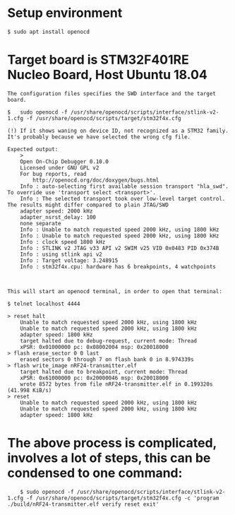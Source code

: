 # Setup environment

	$ sudo apt install openocd

# Target board is STM32F401RE Nucleo Board, Host Ubuntu 18.04

	The configuration files specifies the SWD interface and the target board.

	$	sudo openocd -f /usr/share/openocd/scripts/interface/stlink-v2-1.cfg -f /usr/share/openocd/scripts/target/stm32f4x.cfg

	(!) If it shows waning on device ID, not recognized as a STM32 family. It's probably because we have selected the wrong cfg file.

	Expected output:
		>
		Open On-Chip Debugger 0.10.0
		Licensed under GNU GPL v2
		For bug reports, read
			http://openocd.org/doc/doxygen/bugs.html
		Info : auto-selecting first available session transport "hla_swd". To override use 'transport select <transport>'.
		Info : The selected transport took over low-level target control. The results might differ compared to plain JTAG/SWD
		adapter speed: 2000 kHz
		adapter_nsrst_delay: 100
		none separate
		Info : Unable to match requested speed 2000 kHz, using 1800 kHz
		Info : Unable to match requested speed 2000 kHz, using 1800 kHz
		Info : clock speed 1800 kHz
		Info : STLINK v2 JTAG v33 API v2 SWIM v25 VID 0x0483 PID 0x374B
		Info : using stlink api v2
		Info : Target voltage: 3.248915
		Info : stm32f4x.cpu: hardware has 6 breakpoints, 4 watchpoints



	This will start an openocd terminal, in order to open that terminal:

	$ telnet localhost 4444

	> reset halt                             
		Unable to match requested speed 2000 kHz, using 1800 kHz
		Unable to match requested speed 2000 kHz, using 1800 kHz
		adapter speed: 1800 kHz
		target halted due to debug-request, current mode: Thread 
		xPSR: 0x01000000 pc: 0x08002004 msp: 0x20018000
	> flash erase_sector 0 0 last
		erased sectors 0 through 7 on flash bank 0 in 8.974339s
	> flash write_image nRF24-transmitter.elf
		target halted due to breakpoint, current mode: Thread 
		xPSR: 0x61000000 pc: 0x20000046 msp: 0x20018000
		wrote 8572 bytes from file nRF24-transmitter.elf in 0.199320s (41.998 KiB/s)
	> reset
		Unable to match requested speed 2000 kHz, using 1800 kHz
		Unable to match requested speed 2000 kHz, using 1800 kHz
		adapter speed: 1800 kHz

# The above process is complicated, involves a lot of steps, this can be condensed to one command:

		$ sudo openocd -f /usr/share/openocd/scripts/interface/stlink-v2-1.cfg -f /usr/share/openocd/scripts/target/stm32f4x.cfg -c 'program ./build/nRF24-transmitter.elf verify reset exit'




	



	



